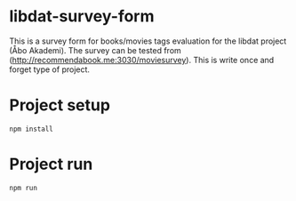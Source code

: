 # libdat-survey-form
This is a survey form for books/movies tags evaluation for the libdat project (Åbo Akademi). 
The survey can be tested from (http://recommendabook.me:3030/moviesurvey). 
This is write once and forget type of project. 


# Project setup
```
npm install
```

# Project run
```
npm run
```
